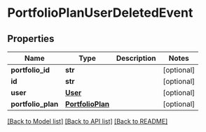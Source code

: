 # PortfolioPlanUserDeletedEvent

## Properties
Name | Type | Description | Notes
------------ | ------------- | ------------- | -------------
**portfolio_id** | **str** |  | [optional] 
**id** | **str** |  | [optional] 
**user** | [**User**](User.md) |  | [optional] 
**portfolio_plan** | [**PortfolioPlan**](PortfolioPlan.md) |  | [optional] 

[[Back to Model list]](../README.md#documentation-for-models) [[Back to API list]](../README.md#documentation-for-api-endpoints) [[Back to README]](../README.md)


